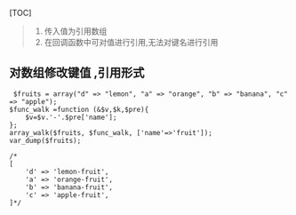 [TOC]


 > 1. 传入值为引用数组
 > 2. 在回调函数中可对值进行引用,无法对键名进行引用

## 对数组修改键值  ,引用形式
```
 $fruits = array("d" => "lemon", "a" => "orange", "b" => "banana", "c" => "apple");
$func_walk =function (&$v,$k,$pre){
    $v=$v.'-'.$pre['name'];
};
array_walk($fruits, $func_walk, ['name'=>'fruit']);
var_dump($fruits);

/*
[
    'd' => 'lemon-fruit',
    'a' => 'orange-fruit',
    'b' => 'banana-fruit',
    'c' => 'apple-fruit',
]*/
```
